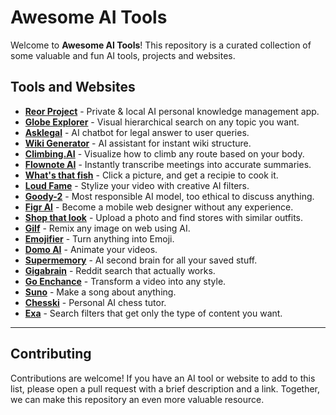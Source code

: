 # Awesome AI Tools

Welcome to **Awesome AI Tools**! This repository is a curated collection of some valuable and fun AI tools, projects and websites.


## Tools and Websites

- **[Reor Project](https://www.reorproject.org/)** - Private & local AI personal knowledge management app.
- **[Globe Explorer](https://explorer.globe.engineer/)** - Visual hierarchical search on any topic you want. 
- **[Asklegal](https://asklegal.bot/)** - AI chatbot for legal answer to user queries.
- **[Wiki Generator](https://slite.com/micro-apps/wiki-generator/)** - AI assistant for instant wiki structure.
- **[Climbing.AI](https://climbing.ai/)** - Visualize how to climb any route based on your body.
- **[Flownote AI](https://www.flownote.ai/)** - Instantly transcribe meetings into accurate summaries.
- **[What's that fish](https://whatsthat.fish/)** - Click a picture, and get a recipie to cook it.
- **[Loud Fame](https://www.loudfame.com/)** - Stylize your video with creative AI filters.
- **[Goody-2](https://www.goody2.ai/chat)** - Most responsible AI model, too ethical to discuss anything.
- **[Figr AI](https://app.figr.design/)** - Become a mobile web designer without any experience.
- **[Shop that look](https://shopthatlook.ai/)** - Upload a photo and find stores with similar outfits.
- **[Gilf](https://chromewebstore.google.com/detail/glif-remix-the-web-with-a/abfbooehhdjcgmbmcpkcebcmpfnlingo/reviews)** - Remix any image on web using AI.
- **[Emojifier](https://emojifyer.com/)** - Turn anything into Emoji.
- **[Domo AI](https://domoai.app/)** - Animate your videos.
- **[Supermemory](https://supermemory.ai/)** - AI second brain for all your saved stuff.
- **[Gigabrain](https://thegigabrain.com/)** - Reddit search that actually works.
- **[Go Enchance](https://www.goenhance.ai/)** - Transform a video into any style.
- **[Suno](https://suno.com/)** - Make a song about anything.
- **[Chesski](https://chesski.lol/)** - Personal AI chess tutor.
- **[Exa](https://exa.ai/search)** - Search filters that get only the type of content you want.













---



## Contributing
Contributions are welcome! If you have an AI tool or website to add to this list, please open a pull request with a brief description and a link. Together, we can make this repository an even more valuable resource.

